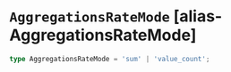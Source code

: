 # `AggregationsRateMode` [alias-AggregationsRateMode]
```typescript
type AggregationsRateMode = 'sum' | 'value_count';
```
